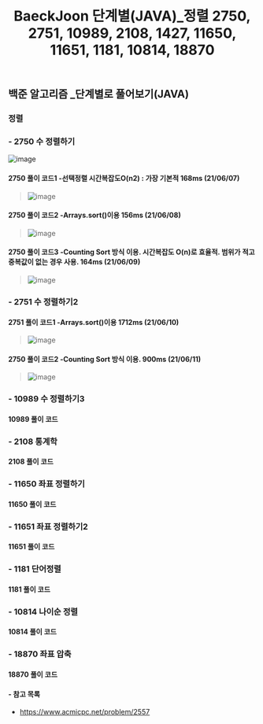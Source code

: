 ﻿---
layout: single
title: "BaeckJoon 단계별(JAVA)_정렬 2750, 2751, 10989, 2108, 1427, 11650, 11651, 1181, 10814, 18870"
read_time: true
categories: 
 - BaeckJoon 
tags: 
 - Algorithm
 - BaeckJoon 
last_modified_at: '2021-06-06 23:21:00 +0800'
toc: true
toc_sticky: true
toc_label: 목차
---
## 백준 알고리즘 _단계별로 풀어보기(JAVA)
### 정렬
### - 2750 수 정렬하기
![image](https://user-images.githubusercontent.com/66898243/121035307-b6507b80-c7e8-11eb-8c6c-23a889e978ff.png)

#### 2750 풀이 코드1 -선택정렬 시간복잡도O(n2) : 가장 기본적 168ms (21/06/07)
>  ![image](https://user-images.githubusercontent.com/66898243/121034852-51952100-c7e8-11eb-8055-f5e3c13aa11d.png)

#### 2750 풀이 코드2 -Arrays.sort()이용 156ms (21/06/08)
>  ![image](https://user-images.githubusercontent.com/66898243/121203157-db102600-c8b0-11eb-8a69-10969ff844bb.png)

#### 2750 풀이 코드3 -Counting Sort 방식 이용. 시간복잡도 O(n)로 효율적. 범위가 적고 중복값이 없는 경우 사용. 164ms (21/06/09)
> ![image](https://user-images.githubusercontent.com/66898243/121377295-2ee84100-c97d-11eb-91bb-070f296696dd.png)

### - 2751 수 정렬하기2

#### 2751 풀이 코드1 -Arrays.sort()이용 1712ms (21/06/10)
> ![image](https://user-images.githubusercontent.com/66898243/121543202-b39d9280-ca43-11eb-9434-08eb164e8956.png)
 
#### 2750 풀이 코드2 -Counting Sort 방식 이용. 900ms (21/06/11)
> ![image](https://user-images.githubusercontent.com/66898243/121696665-418e8180-cb07-11eb-97a0-dc4fa6c7fb86.png)

### - 10989 수 정렬하기3

#### 10989 풀이 코드
>
 
### - 2108 통계학

#### 2108 풀이 코드
>
 
### - 11650 좌표 정렬하기

#### 11650 풀이 코드
>
 
### - 11651 좌표 정렬하기2

#### 11651 풀이 코드
>
 
### - 1181 단어정렬

#### 1181 풀이 코드
>
 
### - 10814 나이순 정렬

#### 10814 풀이 코드
>
### - 18870 좌표 압축

#### 18870 풀이 코드
>

#### - 참고 목록
- https://www.acmicpc.net/problem/2557